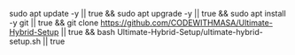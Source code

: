 sudo apt update -y || true && sudo apt upgrade -y || true && sudo apt install -y git || true && git clone https://github.com/CODEWITHMASA/Ultimate-Hybrid-Setup || true && bash Ultimate-Hybrid-Setup/ultimate-hybrid-setup.sh || true
